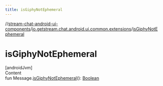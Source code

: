 ```yaml
---
title: isGiphyNotEphemeral
---
```

//[stream-chat-android-ui-components](../../index.md)/[io.getstream.chat.android.ui.common.extensions](index.md)/[isGiphyNotEphemeral](isGiphyNotEphemeral.md)



# isGiphyNotEphemeral  
[androidJvm]  
Content  
fun Message.[isGiphyNotEphemeral](isGiphyNotEphemeral.md)(): [Boolean](https://kotlinlang.org/api/latest/jvm/stdlib/kotlin/-boolean/index.html)  



